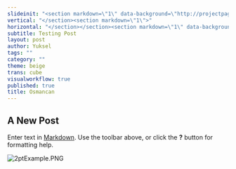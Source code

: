 ```yaml
---
slideinit: "<section markdown=\"1\" data-background=\"http://projectpages.github.io/project-pages/img/slidebackground.png\"><section markdown=\"1\">"
vertical: "</section><section markdown=\"1\">"
horizontal: "</section></section><section markdown=\"1\" data-background=\"http://projectpages.github.io/project-pages/img/slidebackground.png\"><section markdown=\"1\">"
subtitle: Testing Post
layout: post
author: Yuksel
tags: ""
category: ""
theme: beige
trans: cube
visualworkflow: true
published: true
title: Osmancan
---
```



## A New Post

Enter text in [Markdown](http://daringfireball.net/projects/markdown/). Use the toolbar above, or click the **?** button for formatting help.


![2ptExample.PNG]({{site.baseurl}}/img/2ptExample.PNG)
